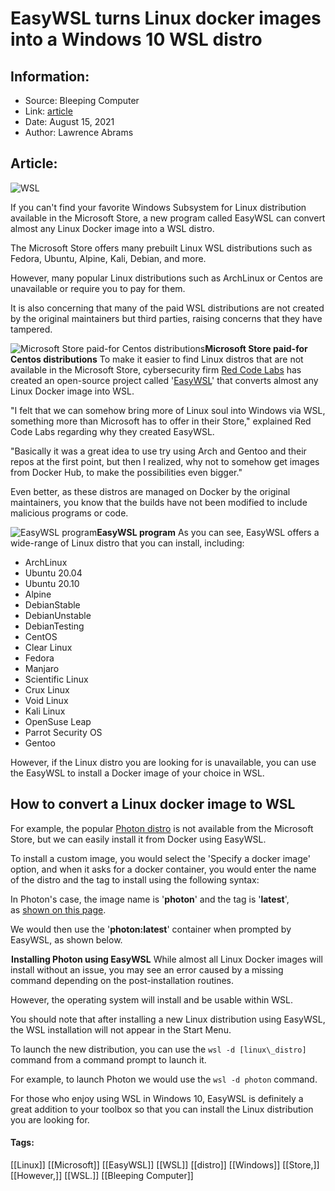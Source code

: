 # EasyWSL turns Linux docker images into a Windows 10 WSL distro
### 

## Information:
+ Source: Bleeping Computer
+ Link: [article](https://www.bleepingcomputer.com/news/microsoft/easywsl-turns-linux-docker-images-into-a-windows-10-wsl-distro/)
+ Date: August 15, 2021
+ Author: Lawrence Abrams


## Article:
![WSL](https://www.bleepstatic.com/content/hl-images/2020/09/30/wsl-space-header.jpg)


If you can't find your favorite Windows Subsystem for Linux distribution available in the Microsoft Store, a new program called EasyWSL can convert almost any Linux Docker image into a WSL distro.


The Microsoft Store offers many prebuilt Linux WSL distributions such as Fedora, Ubuntu, Alpine, Kali, Debian, and more.


However, many popular Linux distributions such as ArchLinux or Centos are unavailable or require you to pay for them.


It is also concerning that many of the paid WSL distributions are not created by the original maintainers but third parties, raising concerns that they have tampered.



![Microsoft Store paid-for Centos distributions](https://www.bleepstatic.com/images/news/software/e/easywsl/centos-microsoft-store-search.jpg)**Microsoft Store paid-for Centos distributions**
To make it easier to find Linux distros that are not available in the Microsoft Store, cybersecurity firm [Red Code Labs](https://redcodelabs.io/) has created an open-source project called '[EasyWSL](https://github.com/redcode-labs/easyWSL)' that converts almost any Linux Docker image into WSL.


"I felt that we can somehow bring more of Linux soul into Windows via WSL, something more than Microsoft has to offer in their Store," explained Red Code Labs regarding why they created EasyWSL.


"Basically it was a great idea to use try using Arch and Gentoo and their repos at the first point, but then I realized, why not to somehow get images from Docker Hub, to make the possibilities even bigger."


Even better, as these distros are managed on Docker by the original maintainers, you know that the builds have not been modified to include malicious programs or code.



![EasyWSL program](https://www.bleepstatic.com/images/news/software/e/easywsl/easywsl.jpg)**EasyWSL program**
As you can see, EasyWSL offers a wide-range of Linux distro that you can install, including:


* ArchLinux
* Ubuntu 20.04
* Ubuntu 20.10
* Alpine
* DebianStable
* DebianUnstable
* DebianTesting
* CentOS
* Clear Linux
* Fedora
* Manjaro
* Scientific Linux
* Crux Linux
* Void Linux
* Kali Linux
* OpenSuse Leap
* Parrot Security OS
* Gentoo


However, if the Linux distro you are looking for is unavailable, you can use the EasyWSL to install a Docker image of your choice in WSL.


How to convert a Linux docker image to WSL
------------------------------------------


For example, the popular [Photon distro](https://hub.docker.com/_/photon) is not available from the Microsoft Store, but we can easily install it from Docker using EasyWSL.


To install a custom image, you would select the 'Specify a docker image' option, and when it asks for a docker container, you would enter the name of the distro and the tag to install using the following syntax: 


In Photon's case, the image name is '**photon**' and the tag is '**latest**', as [shown on this page](https://hub.docker.com/_/photon?tab=tags&page=1&ordering=last_updated).


We would then use the '**photon:latest**' container when prompted by EasyWSL, as shown below.



![Installing Photon using EasyWSL](data:image/gif;base64,R0lGODlhAQABAAAAACH5BAEKAAEALAAAAAABAAEAAAICTAEAOw==)**Installing Photon using EasyWSL**
While almost all Linux Docker images will install without an issue, you may see an error caused by a missing command depending on the post-installation routines.


However, the operating system will install and be usable within WSL.


You should note that after installing a new Linux distribution using EasyWSL, the WSL installation will not appear in the Start Menu.


To launch the new distribution, you can use the `wsl -d [linux\_distro]` command from a command prompt to launch it.


For example, to launch Photon we would use the `wsl -d photon` command.


For those who enjoy using WSL in Windows 10, EasyWSL is definitely a great addition to your toolbox so that you can install the Linux distribution you are looking for.




#### Tags:
[[Linux]] [[Microsoft]] [[EasyWSL]] [[WSL]] [[distro]] [[Windows]] [[Store,]] [[However,]] [[WSL.]] [[Bleeping Computer]]
